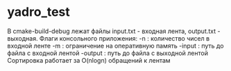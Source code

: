 # yadro_test
В cmake-build-debug лежат файлы input.txt - входная лента, output.txt - выходная.
Флаги консольного приложения:
-n : количество чисел в входной ленте
-m : ограничение на оперативную память
-input : путь до файла с входной лентой
-output : путь до файла с выходной лентой
Cортировка работает за O(nlogn) обращений к лентам
